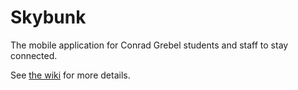 # Skybunk

The mobile application for Conrad Grebel students and staff to stay connected.

See [the wiki](https://github.com/CGUC/docs/wiki) for more details.
